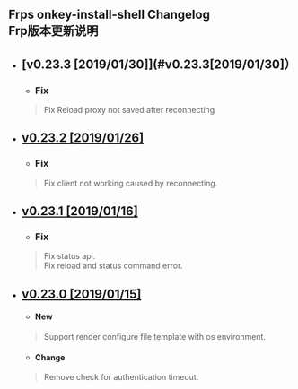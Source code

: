 Frps onkey-install-shell Changelog<br>Frp版本更新说明
---------------------------------------

 <!-- vim-markdown-toc GFM -->
 
* ## [v0.23.3 [2019/01/30]](#v0.23.3[2019/01/30]）
    * ### Fix
     > Fix Reload proxy not saved after reconnecting
  
* ## [v0.23.2 [2019/01/26]](#v0.23.2[2019/01/26])  
    * ### Fix 
     > Fix client not working caused by reconnecting.

* ## [v0.23.1 [2019/01/16]](#v0.23.1[2019/01/16])  
    * ### Fix 
     >Fix status api.<br> 
     >Fix reload and status command error.

* ## [v0.23.0 [2019/01/15]](#v0.23.0[2019/01/15])
    * #### New
     >Support render configure file template with os environment.
    * #### Change
     >Remove check for authentication timeout.
